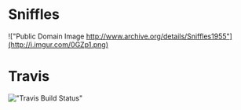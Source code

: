 # Sniffles
!["Public Domain Image http://www.archive.org/details/Sniffles1955"](http://i.imgur.com/0GZp1.png)

# Travis
!["Travis Build Status"](https://secure.travis-ci.org/ezkl/sniffles.png?branch=master)